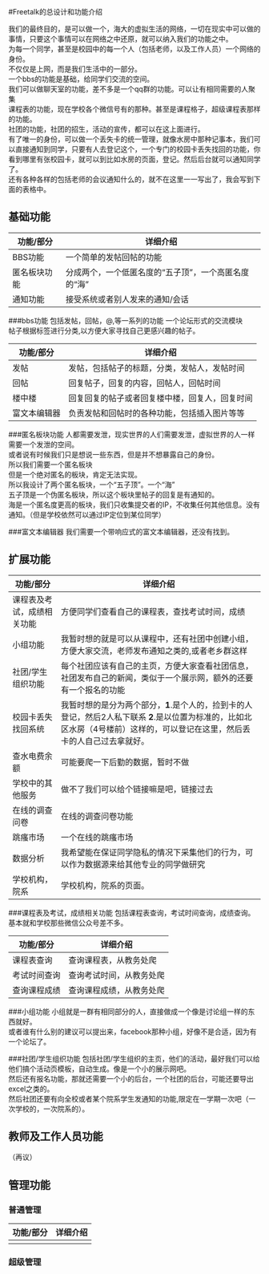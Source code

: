 #Freetalk的总设计和功能介绍

我们的最终目的，是可以做一个，海大的虚拟生活的网络，一切在现实中可以做的事情，只要这个事情可以在网络之中还原，就可以纳入我们的功能之中。<br>
为每一个同学，甚至是校园中的每一个人（包括老师，以及工作人员）一个网络的身份。<br>
不仅仅是上网，而是我们生活中的一部分。<br>
一个bbs的功能是基础，给同学们交流的空间。<br>
我们可以做聊天室的功能，差不多是一个qq群的功能。可以让有相同需要的人聚集<br>
课程表的功能，现在学校各个微信号有的那种。甚至是课程格子，超级课程表那样的功能。<br>
社团的功能，社团的招生，活动的宣传，都可以在这上面进行。<br>
有了唯一的身份，可以做一个丢失卡的统一管理，就像水房中那种记事本，我们可以直接通知到同学，只要有人去登记这个，一个专门的校园卡丢失找回的功能，你看到哪里有张校园卡，就可以到比如水房的页面，登记。然后后台就可以通知同学了。<br>
还有各种各样的包括老师的会议通知什么的，就不在这里一一写出了，我会写到下面的表格中。<br>


## 基础功能
|功能/部分|详细介绍|
|------|------|
|BBS功能|一个简单的发帖回帖的功能|
|匿名板块功能|分成两个，一个低匿名度的“五子顶”，一个高匿名度的“海”|
|通知功能|接受系统或者别人发来的通知/会话|


###bbs功能
包括发帖，回帖，@,等一系列的功能 一个论坛形式的交流模块<br>
帖子根据标签进行分类,以方便大家寻找自己更感兴趣的帖子。<br>

|功能/部分|详细介绍|
|------|------|
|发帖|发帖，包括帖子的标题，分类，发帖人，发帖时间|
|回帖|回复帖子，回复的内容，回帖人，回帖时间|
|楼中楼|回复回复的帖子或者回复楼中楼，回复人，回复时间|
|富文本编辑器|负责发帖和回帖时的各种功能，包括插入图片等等|


###匿名板块功能
人都需要发泄，现实世界的人们需要发泄，虚拟世界的人一样需要一个发泄的空间。<br>
或者说有时候我们只是想说一些东西，但是并不想暴露自己的身份。<br>
所以我们需要一个匿名板块<br>
但是一个绝对匿名的板块，肯定无法实现。<br>
所以我设计了两个匿名板块，一个“五子顶”。一个“海”<br>
五子顶是一个伪匿名板块，所以这个板块里帖子的回复是有通知的。<br>
海是一个匿名度更高的板块，我们只收集提交者的IP，不收集任何其他信息。没有通知。（但是学校依然可以通过IP定位到某位同学）<br>


###富文本编辑器
我们需要一个带响应式的富文本编辑器，还没有找到。



## 扩展功能
|功能/部分|详细介绍|
|------|------|
|课程表及考试，成绩相关功能|方便同学们查看自己的课程表，查找考试时间，成绩|
|小组功能|我暂时想的就是可以从课程中，还有社团中创建小组，方便大家交流，老师发布通知之类的,或者老乡群这样|
|社团/学生组织功能|每个社团应该有自己的主页，方便大家查看社团信息，社团发布自己的新闻，类似于一个展示网，额外的还要有一个报名的功能|
|校园卡丢失找回系统|我暂时想的是分为两个部分，**1**.是个人的，捡到卡的人登记，然后2人私下联系 **2**.是以位置为标准的，比如北区水房（4号楼前）这样的，可以登记在这里，然后丢卡的人自己过去拿就好。|
|查水电费余额|可能要爬一下后勤的数据，暂时不做|
|学校中的其他服务|做不了我们可以给个链接嘛是吧，链接过去|
|在线的调查问卷|在线的调查问卷功能|
|跳瘙市场|一个在线的跳瘙市场|
|数据分析|我希望能在保证同学隐私的情况下采集他们的行为，可以作为数据源来给其他专业的同学做研究|
|学校机构，院系|学校机构，院系的页面。|


###课程表及考试，成绩相关功能
包括课程表查询，考试时间查询，成绩查询。基本就和学校那些微信公众号差不多。

|功能/部分|详细介绍|
|------|------|
|课程表查询|查询课程表，从教务处爬|
|考试时间查询|查询考试时间，从教务处爬|
|查询课程成绩|查询课程成绩，从教务处爬|

###小组功能
小组就是一群有相同部分的人，直接做成一个像是讨论组一样的东西就好。<br>
或者谁有什么别的建议可以提出来，facebook那种小组，好像不是合适，因为有一个论坛了。<br>

###社团/学生组织功能
包括社团/学生组织的主页，他们的活动，最好我们可以给他们搞个活动页模板，自动生成。像是一个小的展示网吧。<br>
然后还有报名功能，那就还需要一个小的后台，一个社团的后台，可能还要导出excel之类的。<br>
然后社团还要有向全校或者某个院系学生发通知的功能,限定在一学期一次吧（一次学校的，一次院系的）。<br>



## 教师及工作人员功能
（再议）
## 管理功能
### 普通管理
|功能/部分|详细介绍|
|------|------|
|||

### 超级管理